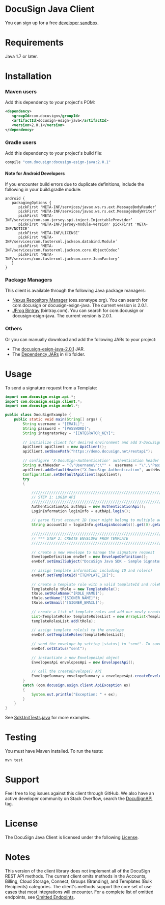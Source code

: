 # DocuSign Java Client 

You can sign up for a free [developer sandbox](https://www.docusign.com/developer-center).

Requirements
============

Java 1.7 or later.  

Installation
============

### Maven users

Add this dependency to your project's POM:

```xml
<dependency>
   <groupId>com.docusign</groupId>
   <artifactId>docusign-esign-java</artifactId>
   <version>2.0.1</version>
</dependency>
```

### Gradle users

Add this dependency to your project's build file:

```groovy
compile "com.docusign:docusign-esign-java:2.0.1"
```

#### Note for Android Developers 

If you encounter build errors due to duplicate definitions, include the following in your build.gradle module:

```
android {
   packagingOptions {
      pickFirst 'META-INF/services/javax.ws.rs.ext.MessageBodyReader’
      pickFirst 'META-INF/services/javax.ws.rs.ext.MessageBodyWriter’
      pickFirst 'META-INF/services/com.sun.jersey.spi.inject.InjectableProvider’
      pickFirst 'META-INF/jersey-module-version' pickFirst 'META-INF/NOTICE’
      pickFirst 'META-INF/LICENSE’
      pickFirst 'META-INF/services/com.fasterxml.jackson.databind.Module’
      pickFirst 'META-INF/services/com.fasterxml.jackson.core.ObjectCodec’
      pickFirst 'META-INF/services/com.fasterxml.jackson.core.JsonFactory’
   }
}
```

### Package Managers

This client is available through the following Java package managers:

- [Nexus Repository Manager](https://oss.sonatype.org/#nexus-search;quick~docusign-esign-java) (oss.sonatype.org). You can search for com.docusign or docusign-esign-java. The current version is 2.0.1.
- [JFrog Bintray](https://bintray.com/search?query=docusign-esign-java) (bintray.com). You can search for com.docusign or docusign-esign-java. The current version is 2.0.1.

### Others

Or you can manually download and add the following JARs to your project:

* The [docusign-esign-java-2.0.1](/target/docusign-esign-java-2.0.1.jar) JAR.
* The [Dependency JARs](/target/lib) in /lib folder.


Usage
=====

To send a signature request from a Template:

```java
import com.docusign.esign.api.*;
import com.docusign.esign.client.*;
import com.docusign.esign.model.*;

public class DocuSignExample {
	public static void main(String[] args) {
		String username = "[EMAIL]";
		String password = "[PASSWORD]";
		String integratorKey = "[INTEGRATOR_KEY]";
		
		// initialize client for desired environment and add X-DocuSign-Authentication header
		ApiClient apiClient = new ApiClient();
		apiClient.setBasePath("https://demo.docusign.net/restapi");
		
		// configure 'X-DocuSign-Authentication' authentication header
        String authHeader = "{\"Username\":\"" +  username + "\",\"Password\":\"" +  password + "\",\"IntegratorKey\":\"" +  integratorKey + "\"}";
        apiClient.addDefaultHeader("X-DocuSign-Authentication", authHeader);
        Configuration.setDefaultApiClient(apiClient);
        try
        {
            
            /////////////////////////////////////////////////////////////////////////////////////////////////////////
            // STEP 1: LOGIN API        
            /////////////////////////////////////////////////////////////////////////////////////////////////////////
            AuthenticationApi authApi = new AuthenticationApi();
            LoginInformation loginInfo = authApi.login();
            
            // parse first account ID (user might belong to multiple accounts)
            String accountId = loginInfo.getLoginAccounts().get(0).getAccountId(); 
            
            /////////////////////////////////////////////////////////////////////////////////////////////////////////
            // *** STEP 2: CREATE ENVELOPE FROM TEMPLATE       
            /////////////////////////////////////////////////////////////////////////////////////////////////////////
            
            // create a new envelope to manage the signature request
            EnvelopeDefinition envDef = new EnvelopeDefinition();
            envDef.setEmailSubject("DocuSign Java SDK - Sample Signature Request");
            
            // assign template information including ID and role(s)
            envDef.setTemplateId("[TEMPLATE_ID]");
            
            // create a template role with a valid templateId and roleName and assign signer info
            TemplateRole tRole = new TemplateRole();
            tRole.setRoleName("[ROLE_NAME]");
            tRole.setName("[SIGNER_NAME]");
            tRole.setEmail("[SIGNER_EMAIL]");
	        
            // create a list of template roles and add our newly created role
            List<TemplateRole> templateRolesList = new ArrayList<TemplateRole>();
            templateRolesList.add(tRole);
	        
            // assign template role(s) to the envelope 
            envDef.setTemplateRoles(templateRolesList);
            
            // send the envelope by setting |status| to "sent". To save as a draft set to "created"
            envDef.setStatus("sent");
	        
            // instantiate a new EnvelopesApi object
            EnvelopesApi envelopesApi = new EnvelopesApi();
	        
            // call the createEnvelope() API
            EnvelopeSummary envelopeSummary = envelopesApi.createEnvelope(accountId, envDef);
        }
        catch (com.docusign.esign.client.ApiException ex)
        {
            System.out.println("Exception: " + ex);
        }
	}
} 
```

See [SdkUnitTests.java](https://github.com/docusign/docusign-java-client/blob/master/src/test/java/SdkUnitTests.java) for more examples.

Testing
=======

You must have Maven installed. To run the tests:

    mvn test

Support
=======

Feel free to log issues against this client through GitHub.  We also have an active developer community on Stack Overflow, search the [DocuSignAPI](http://stackoverflow.com/questions/tagged/docusignapi) tag.

License
=======

The DocuSign Java Client is licensed under the following [License](LICENSE).

Notes
=======

This version of the client library does not implement all of the DocuSign REST API methods. The current client omits methods in the Accounts, Billing, Cloud Storage, Connect, Groups (Branding), and Templates (Bulk Recipients) categories. The client's methods support the core set of use cases that most integrations will encounter. For a complete list of omitted endpoints, see [Omitted Endpoints](./omitted_endpoints.md). 
